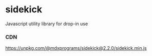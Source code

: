# sidekick
Javascript utility library for drop-in use

### CDN
https://unpkg.com/@mdxprograms/sidekick@2.2.0/sidekick.min.js
